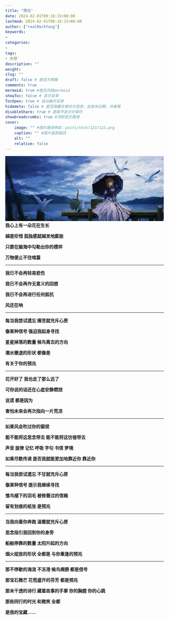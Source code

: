 ```yaml
---
title: "预兆"
date: 2024-02-01T00:18:15+08:00
lastmod: 2024-02-01T00:18:15+08:00
author: ["realMarkYang"]
keywords: 
- 
categories: 
- 
tags: 
- 杂想
description: ""
weight:
slug: ""
draft: false # 是否为草稿
comments: true
mermaid: true #是否开启mermaid
showToc: false # 显示目录
TocOpen: true # 自动展开目录
hidemeta: false # 是否隐藏文章的元信息，如发布日期、作者等
disableShare: true # 底部不显示分享栏
showbreadcrumbs: true #顶部显示路径
cover:
    image: "" #图片路径例如：posts/tech/123/123.png
    caption: "" #图片底部描述
    alt: ""
    relative: false
---
```

![紫罗兰永恒花园](1.jpg)
 **我心上有一朵花在生长**

 **越是珍惜 孤独感就越发地膨胀**

 **只要在脑海中勾勒出你的模样**

 **万物便止不住喧嚣**

--------------------------------------------------------------------

 **我已不会再轻易悲伤**

 **我已不会再作无意义的回想**

 **我已不会再进行任何抵抗**

 **风还在响**

--------------------------------------------------------------------

 **每当我尝试遗忘 痛苦就充斥心房**

 **像某种信号 强迫我起身寻找**

 **星星掉落的数量 候鸟离去的方向**

 **潮水撤退的形状 都像是**

 **有关于你的预兆**

--------------------------------------------------------------------

 **花开好了 我也走了那么远了**

 **可你说的话还在心底安静燃烧**

 **说谎 都是因为**

 **害怕未来会再次指向一片荒凉**

 --------------------------------------------------------------------                                    

 **如果风会吹过你的窗棂**

 **能不能将这思念带去 能不能将这彷徨带去**

 **声音 旋律 记忆 呼吸 字句 书信 梦境**

  **如果尽数传递 是否我就能更加地靠近你 靠近你**

--------------------------------------------------------------------

 **每当我尝试遗忘 不甘就充斥心房**
 
 **像某种信号 提示我继续寻找**
 
 **雏鸟褪下的羽毛 被修葺过的信箱**
 
 **留有划痕的纸张 是预兆**

--------------------------------------------------------------------

 **当我向着你奔跑 温暖就充斥心房**

 **思念指引我回到你的身旁**

 **船舶停靠的数量 太阳升起的方向**

**烟火绽放的形状 全都是 与你重逢的预兆**

--------------------------------------------------------------------

 **那不停歇的海浪 不冻港 候鸟翅膀 都是信号**

 **那宝石微芒 花苞盛开的芬芳 都是预兆**

 **那未干透的诗行 藏着故事的手掌 你的胸膛 你的心跳**

 **那些同行的时光 和微笑 全都**

 **是我的宝藏......**